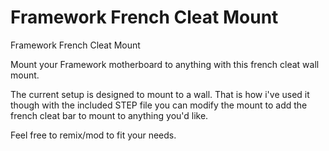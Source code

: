 # Framework French Cleat Mount
 Framework French Cleat Mount

Mount your Framework motherboard to anything with this french cleat wall mount. 

The current setup is designed to mount to a wall. That is how i've used it though with the included STEP file you can modify the mount to add the french cleat bar to mount to anything you'd like. 

Feel free to remix/mod to fit your needs.